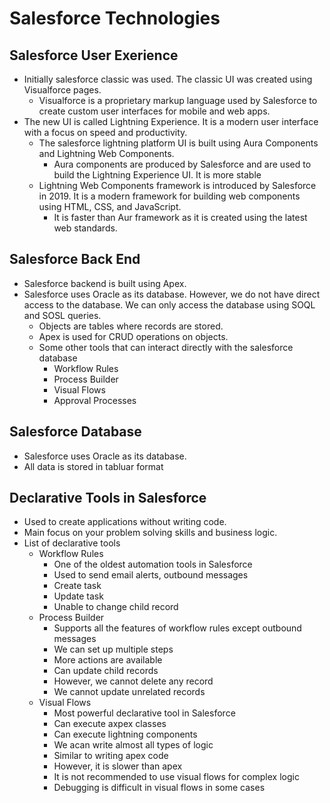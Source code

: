 # Salesforce Technologies

## Salesforce User Exerience

- Initially salesforce classic was used. The classic UI was created using Visualforce pages.
  - Visualforce is a proprietary markup language used by Salesforce to create custom user interfaces for mobile and web apps.
- The new UI is called Lightning Experience. It is a modern user interface with a focus on speed and productivity.
  - The salesforce lightning platform UI is built using Aura Components and Lightning Web Components.
    - Aura components are produced by Salesforce and are used to build the Lightning Experience UI. It is more stable
  - Lightning Web Components framework is introduced by Salesforce in 2019. It is a modern framework for building web components using HTML, CSS, and JavaScript.
    - It is faster than Aur framework as it is created using the latest web standards.

## Salesforce Back End

- Salesforce backend is built using Apex.
- Salesforce uses Oracle as its database. However, we do not have direct access to the database. We can only access the database using SOQL and SOSL queries.
  - Objects are tables where records are stored.
  - Apex is used for CRUD operations on objects.
  - Some other tools that can interact directly with the salesforce database
    - Workflow Rules
    - Process Builder
    - Visual Flows
    - Approval Processes

## Salesforce Database

- Salesforce uses Oracle as its database.
- All data is stored in tabluar format

## Declarative Tools in Salesforce

- Used to create applications without writing code.
- Main focus on your problem solving skills and business logic.
- List of declarative tools
  - Workflow Rules
    - One of the oldest automation tools in Salesforce
    - Used to send email alerts, outbound messages
    - Create task
    - Update task
    - Unable to change child record
  - Process Builder
    - Supports all the features of workflow rules except outbound messages
    - We can set up multiple steps
    - More actions are available
    - Can update child records
    - However, we cannot delete any record
    - We cannot update unrelated records
  - Visual Flows
    - Most powerful declarative tool in Salesforce
    - Can execute axpex classes
    - Can execute lightning components
    - We acan write almost all types of logic
    - Similar to writing apex code
    - However, it is slower than apex
    - It is not recommended to use visual flows for complex logic
    - Debugging is difficult in visual flows in some cases
